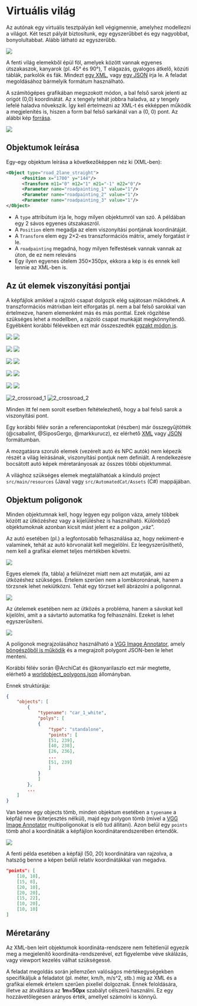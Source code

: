 # Virtuális világ

Az autónak egy virtuális tesztpályán kell végigmennie, amelyhez modellezni a világot. Két teszt pályát biztosítunk, egy egyszerűbbet és egy nagyobbat, bonyolultabbat. Alább látható az egyszerűbb.

![](images/test_world.png)

A fenti világ elemekből épül föl, amelyek között vannak egyenes útszakaszok, kanyarok (pl. 45° és 90°), T elágazás, gyalogos átkelő, közúti táblák, parkolók és fák. Mindezt [egy XML](resources/test_world.xml), vagy [egy JSON](resources/test_world.json) írja le. A feladat megoldásához bármelyik formátum használható.

A számítógépes grafikában megszokott módon, a bal felső sarok jelenti az origót (0,0) koordinátát. Az x tengely tehát jobbra haladva, az y tengely lefelé haladva növekszik. Így kell értelmezni az XML-t és ekképpen működik a megjelenítés is, hiszen a form bal felső sarkánál van a (0, 0) pont. Az alábbi kép [forrása](http://www.e-cartouche.ch/content_reg/cartouche/graphics/en/html/Screen_learningObject3.html).

![](http://www.e-cartouche.ch/content_reg/cartouche/graphics/en/image/coordinates.jpg)


## Objektumok leírása

Egy-egy objektum leírása a következőképpen néz ki (XML-ben):

``` xml
<Object type="road_2lane_straight">
      <Position x="1700" y="144"/>
      <Transform m11="0" m12="1" m21="-1" m22="0"/>
      <Parameter name="roadpainting_1" value="1"/>
      <Parameter name="roadpainting_2" value="1"/>
      <Parameter name="roadpainting_3" value="1"/>
</Object>
```

* A `type` attribútum írja le, hogy milyen objektumról van szó. A példában egy 2 sávos egyenes útszakaszról.
* A `Position` elem megadja az elem viszonyítási pontjának koordinátáját.
* A `Transform` elem egy 2×2-es transzformációs mátrix, amely forgatást ír le.
* A `roadpainting` megadná, hogy milyen felfestések vannak vannak az úton, de ez nem releváns
* Egy ilyen egyenes útelem 350×350px, ekkora a kép is és ennek kell lennie az XML-ben is.

## Az út elemek viszonyítási pontjai

A képfájlok amikkel a rajzoló csapat dolgozik elég sajátosan működnek. A transzformációs mátrixban leírt elforgatás pl. nem a bal felső sarokkal van értelmezve, hanem elemenként más és más ponttal. Ezek rögzítése szükséges lehet a modellben, a rajzoló csapat munkáját megkönnyítendő. Egyébként korábbi félévekben ezt már összeszedték [egzakt módon is](resources/reference_points.xml).

![](images/90right.png) ![](images/90left.png)

![](images/45right.png) ![](images/45left.png)

![](images/6right.png) ![](images/6left.png)

![](images/tjunctionright.png)
![](images/tjunctionleft.png)

![](images/straight.png)
![](images/rotary.png)

![2_crossroad_1](images/2_crossroad_1.png)
![2_crossroad_2](images/2_crossroad_2.png)

Minden itt fel nem sorolt esetben feltételezhető, hogy a bal felső sarok a viszonyítási pont.

Egy korábbi félév során a referenciapontokat (részben) már összegyűjtötték (@csabalint, @SiposGergo, @markkurucz), ez elérhető [XML](resources/reference_points.xml) vagy [JSON](resources/reference_points.json) formátumban.

A mozgatásra szoruló elemek (vezérelt autó és NPC autók) nem képezik részét a világ leírásának, viszonyítási pontjuk nem definiált. A rendelkezésre bocsátott autó képek méretarányosak az összes többi objektummal.

A világhoz szükséges elemek megtalálhatóak a kiinduló project `src/main/resources` (Java) vagy `src/AutomatedCat/Assets` (C#) mappájában.

## Objektum poligonok

Minden objektumnak kell, hogy legyen egy poligon váza, amely többek között az ütközéshez vagy a kijelüléshez is használható. Különböző objektumoknak azonban kicsit mást jelent ez a poligon „váz”.

Az autó esetében (pl.) a legfontosabb felhasználása az, hogy nekiment-e valaminek, tehát az autó körvonalát kell megjelölni. Ez leegyszerűsíthető, nem kell a grafikai elemet teljes mértékben követni.

![](images/car_simplified_polygon_model.png)

Egyes elemek (fa, tábla) a felülnézet miatt nem azt mutatják, ami az ütközéshez szükséges. Értelem szerűen nem a lombkoronának, hanem a törzsnek lehet nekiütközni. Tehát egy törzset kell ábrázolni a poligonnal.

![](images/tree_polygon.png)

Az útelemek esetében nem az ütközés a probléma, hanem a sávokat kell kijelölni, amit a a sávtartó automatika fog felhasználni. Ezeket is lehet egyszerűsíteni.

![](images/90left_polygon.png)

A poligonok megrajzolásához használható a [VGG Image Annotator](https://www.robots.ox.ac.uk/~vgg/software/via/), amely [böngészőből is működik](https://www.robots.ox.ac.uk/~vgg/software/via/via.html) és a megrajzolt polygont JSON-ben le lehet menteni.

Korábbi félév során @ArchiCat és @konyarilaszlo ezt már megtette, elérhető a [worldobject_polygons.json](resources/worldobject_polygons.json) állományban.

Ennek struktúrája:

```json
{
    "objects": [
        {
            "typename": "car_1_white",
            "polys": [
            {
                "type": "standalone",
                "points": [
                [51, 239],
                [40, 238],
                [26, 236],
                ...
                [51, 239]
                ]
            }
            ]
        },
        ...
    ]
}
```

Van benne egy objects tömb, minden objektum esetében a `typename` a képfájl neve (kiterjesztés nélkül), majd egy polygon tömb (mivel a [VGG Image Annotator](https://www.robots.ox.ac.uk/~vgg/software/via/) multipoligonokat is elő tud állítani). Azon belül egy `points` tömb ahol a koordináták a képfájlon koordinátarendszerében értendők.

![](images/polygon_relative_coordinates.png)

A fenti példa esetében a képfájl (50, 20) koordinátára van rajzolva, a hatszög benne a képen belüli relatív koordinátákkal van megadva.

```json
"points": [
    [10, 10],
    [15, 8],
    [20, 10],
    [20, 20],
    [15, 22],
    [10, 20],
    [10, 10]
]
```


## Méretarány

Az XML-ben leírt objektumok koordináta-rendszere nem feltétlenül egyezik meg a megjelenítő koordináta-rendszerével, ezt figyelembe véve skálázás, vagy viewport kezelés válhat szükségessé.

A feladat megoldás során jellemzően valóságos mértékegységekben specifikáljuk a feladatot (pl. méter, km/h, m/s^2, stb.) míg az XML és a grafikai elemek értelem szerűen pixellel dolgoznak. Ennek feloldására, illetve az átváltásra az **1m=50px** szabályt célszerű használni. Ez egy hozzávetőlegesen arányos érték, amellyel számolni is könnyű.

<!--## Sávtartó automatika tesztelése

A sávtartó automatika nem tesztelhető kanyarokban, ehhez ezért egy alább látható kinézetű pályaszakasz készült. Csak 6°-os és egyenes útszakaszból áll. [Az XML elérhető itt](resources/lane_keeping_test_world.xml).

![](images/lka_track.png)
-->